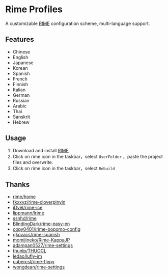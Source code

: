 # Rime Profiles

A customizable [RIME](https://rime.im/) configuration scheme, multi-language support.

## Features

- Chinese
- English
- Japanese
- Korean
- Spanish
- French
- Finnish
- Italian
- German
- Russian
- Arabic
- Thai
- Sanskrit
- Hebrew

## Usage

1. Download and install [RIME](https://rime.im/)
2. Click on rime icon in the taskbar，select `UserFolder` ，paste the project files and overwrite.
3. Click on rime icon in the taskbar，select `Rebuild`

## Thanks

- [rime/home](https://github.com/rime/home)
- [fkxxyz/rime-cloverpinyin](https://github.com/fkxxyz/rime-cloverpinyin)
- [iDvel/rime-ice](https://github.com/iDvel/rime-ice)
- [lippmann/lrime](https://github.com/lippmann/lrime)
- [ssnhd/rime](https://github.com/ssnhd/rime)
- [BlindingDark/rime-easy-en](https://github.com/BlindingDark/rime-easy-en)
- [copy0401/irime-bopomo-config](https://github.com/copy0401/irime-bopomo-config)
- [gkovacs/rime-spanish](https://github.com/gkovacs/rime-spanish)
- [momijineko/Rime-KappaJP](https://github.com/momijineko/Rime-KappaJP)
- [adampan0527/rime-settings](https://github.com/adampan0527/rime-settings)
- [thunlp/THUOCL](https://github.com/thunlp/THUOCL)
- [ledao/lufly-im](https://github.com/ledao/lufly-im)
- [cubercsl/rime-flypy](https://github.com/cubercsl/rime-flypy)
- [wongdean/rime-settings](https://github.com/wongdean/rime-settings)
